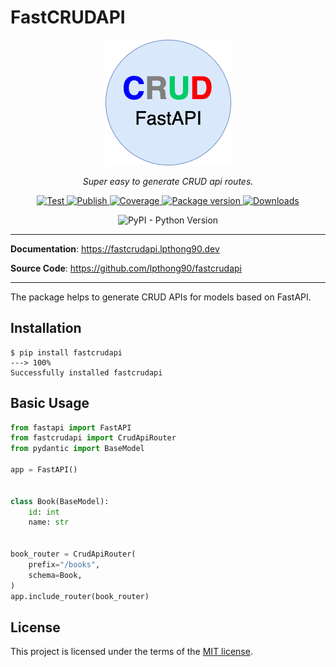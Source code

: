 # FastCRUDAPI

<p align="center">
    <!-- <a href="https://fastcrudapi.lpthong90.com"><img src="https://fastcrudapi.lpthong90.com/img/logo.png" alt="FastCRUDAPI"></a> -->
    <a href="https://fastcrudapi.lpthong90.com"><img src="./img/logo.png" alt="FastCRUDAPI"></a>
</p>
<p align="center">
    <em>Super easy to generate CRUD api routes.</em>
</p>
<p align="center">
    <a href="https://github.com/lpthong90/fastcrudapi/actions?query=workflow%3ATest" target="_blank">
        <img src="https://github.com/lpthong90/fastcrudapi/workflows/Test/badge.svg" alt="Test">
    </a>
    <a href="https://github.com/lpthong90/fastcrudapi/actions?query=workflow%3APublish" target="_blank">
        <img src="https://github.com/lpthong90/fastcrudapi/workflows/Publish/badge.svg" alt="Publish">
    </a>
    <a href="https://coverage-badge.samuelcolvin.workers.dev/redirect/lpthong90/fastcrudapi" target="_blank">
        <img src="https://coverage-badge.samuelcolvin.workers.dev/lpthong90/fastcrudapi.svg" alt="Coverage">
    <a href="https://pypi.org/project/fastcrudapi" target="_blank">
        <img src="https://img.shields.io/pypi/v/fastcrudapi?color=%2334D058&label=pypi%20package" alt="Package version">
    </a>
    <a href="https://pypi.org/project/fastcrudapi" target="_blank">
        <img alt="Downloads" src="https://img.shields.io/pypi/dm/fastcrudapi?color=%2334D058" />
    </a>
</p>
<p align="center">
    <img alt="PyPI - Python Version" src="https://img.shields.io/pypi/pyversions/fastcrudapi">
</p>


---

**Documentation**: <a href="https://fastcrudapi.lpthong90.dev" target="_blank">https://fastcrudapi.lpthong90.dev</a>

**Source  Code**: <a href="https://github.com/lpthong90/fastcrudapi" target="_blank">https://github.com/lpthong90/fastcrudapi</a>

---

The package helps to generate CRUD APIs for models based on FastAPI.

## Installation
<div class="termy">

```console
$ pip install fastcrudapi
---> 100%
Successfully installed fastcrudapi
```

</div>

## Basic Usage

```Python
from fastapi import FastAPI
from fastcrudapi import CrudApiRouter
from pydantic import BaseModel

app = FastAPI()


class Book(BaseModel):
    id: int
    name: str


book_router = CrudApiRouter(
    prefix="/books",
    schema=Book,
)
app.include_router(book_router)
```







## License

This project is licensed under the terms of the [MIT license](https://github.com/lpthong90/fastcrudapi/blob/main/LICENSE).
